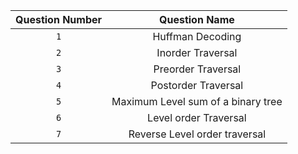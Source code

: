 | Question Number |           Question Name            |
| :-------------: | :--------------------------------: |
|       `1`       |          Huffman Decoding          |
|       `2`       |         Inorder Traversal          |
|       `3`       |         Preorder Traversal         |
|       `4`       |        Postorder Traversal         |
|       `5`       | Maximum Level sum of a binary tree |
|       `6`       |       Level order Traversal        |
|       `7`       |   Reverse Level order traversal    |
